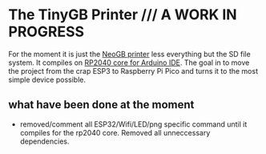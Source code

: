 # The TinyGB Printer /// A WORK IN PROGRESS

For the moment it is just the [NeoGB printer](https://github.com/zenaro147/NeoGB-Printer) less everything but the SD file system. It compiles on [RP2040 core for Arduino IDE](https://github.com/earlephilhower/arduino-pico). The goal in to move the project from the crap ESP3 to Raspberry Pi Pico and turns it to the most simple device possible.

## what have been done at the moment
- removed/comment all ESP32/Wifi/LED/png specific command until it compiles for the rp2040 core. Removed all unneccessary dependencies.
